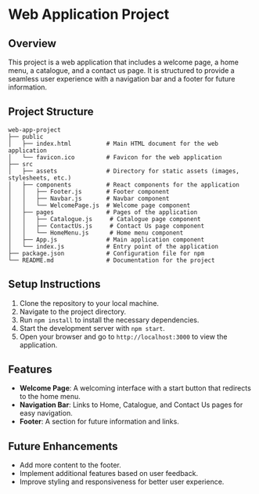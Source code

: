 # Web Application Project

## Overview
This project is a web application that includes a welcome page, a home menu, a catalogue, and a contact us page. It is structured to provide a seamless user experience with a navigation bar and a footer for future information.

## Project Structure
```
web-app-project
├── public
│   ├── index.html          # Main HTML document for the web application
│   └── favicon.ico         # Favicon for the web application
├── src
│   ├── assets              # Directory for static assets (images, stylesheets, etc.)
│   ├── components          # React components for the application
│   │   ├── Footer.js       # Footer component
│   │   ├── Navbar.js       # Navbar component
│   │   └── WelcomePage.js  # Welcome page component
│   ├── pages               # Pages of the application
│   │   ├── Catalogue.js     # Catalogue page component
│   │   ├── ContactUs.js     # Contact Us page component
│   │   └── HomeMenu.js      # Home menu component
│   ├── App.js              # Main application component
│   └── index.js            # Entry point of the application
├── package.json            # Configuration file for npm
└── README.md               # Documentation for the project
```

## Setup Instructions
1. Clone the repository to your local machine.
2. Navigate to the project directory.
3. Run `npm install` to install the necessary dependencies.
4. Start the development server with `npm start`.
5. Open your browser and go to `http://localhost:3000` to view the application.

## Features
- **Welcome Page**: A welcoming interface with a start button that redirects to the home menu.
- **Navigation Bar**: Links to Home, Catalogue, and Contact Us pages for easy navigation.
- **Footer**: A section for future information and links.

## Future Enhancements
- Add more content to the footer.
- Implement additional features based on user feedback.
- Improve styling and responsiveness for better user experience.